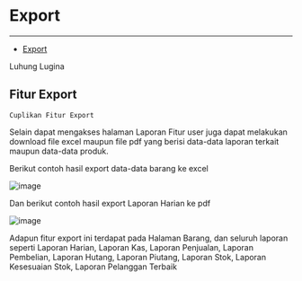 # Export

---

- [Export](#export)

<larecipe-badge type="primary" circle icon="fa fa-user"></larecipe-badge>
<larecipe-badge type="success" rounded>Luhung Lugina</larecipe-badge>
<a name="export"></a>
## Fitur Export
`Cuplikan Fitur Export`


Selain dapat mengakses halaman Laporan Fitur user juga dapat melakukan download file excel maupun file pdf yang berisi data-data laporan terkait maupun data-data produk. 

Berikut contoh hasil export data-data barang ke excel

![image](/docs/images/export.png)

Dan berikut contoh hasil export Laporan Harian ke pdf

![image](/docs/images/export-pdf.png)

Adapun fitur export ini terdapat pada Halaman Barang, dan seluruh laporan seperti Laporan Harian, Laporan Kas, Laporan Penjualan, Laporan Pembelian, Laporan Hutang, Laporan Piutang, Laporan Stok, Laporan Kesesuaian Stok, Laporan Pelanggan Terbaik